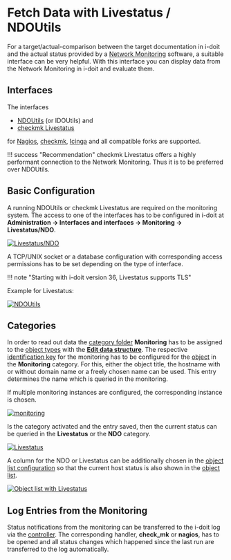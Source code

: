 # Fetch Data with Livestatus / NDOUtils

For a target/actual-comparison between the target documentation in i-doit and the actual status provided by a [Network Monitoring](./index.md) software, a suitable interface can be very helpful. With this interface you can display data from the Network Monitoring in i-doit and evaluate them.

## Interfaces

The interfaces

-   [NDOUtils](https://exchange.nagios.org/directory/Addons/Database-Backends/NDOUtils/details) (or IDOUtils) and
-   [checkmk Livestatus](https://docs.checkmk.com/latest/de/livestatus.html)

for [Nagios](https://www.nagios.org/), [checkmk](https://docs.checkmk.com/latest/de/livestatus.html), [Icinga](https://www.icinga.org/) and all compatible forks are supported.

!!! success "Recommendation"
    checkmk Livestatus offers a highly performant connection to the Network Monitoring. Thus it is to be preferred over NDOUtils.

## Basic Configuration

A running NDOUtils or checkmk Livestatus are required on the monitoring system. The access to one of the interfaces has to be configured in i-doit at **Administration → Interfaces and interfaces → Monitoring → Livestatus/NDO**.

[![Livestatus/NDO](../../assets/images/en/automation-and-integration/network-monitoring/fetch-data-with-livestatus/1-fdwls.png)](../../assets/images/en/automation-and-integration/network-monitoring/fetch-data-with-livestatus/1-fdwls.png)

A TCP/UNIX socket or a database configuration with corresponding access permissions has to be set depending on the type of interface.

!!! note "Starting with i-doit version 36, Livestatus supports TLS"

Example for Livestatus:

[![NDOUtils](../../assets/images/en/automation-and-integration/network-monitoring/fetch-data-with-livestatus/2-fdwls.png)](../../assets/images/en/automation-and-integration/network-monitoring/fetch-data-with-livestatus/2-fdwls.png)

## Categories

In order to read out data the [category folder](../../basics/structure-of-the-it-documentation.md) **Monitoring** has to be assigned to the [object types](../../basics/structure-of-the-it-documentation.md) with the **[Edit data structure](../../basics/assignment-of-categories-to-object-types.md)**. The respective [identification key](../../basics/unique-references.md) for the monitoring has to be configured for the [object](../../basics/structure-of-the-it-documentation.md) in the **Monitoring** category. For this, either the object title, the hostname with or without domain name or a freely chosen name can be used. This entry determines the name which is queried in the monitoring.

If multiple monitoring instances are configured, the corresponding instance is chosen.

[![monitoring](../../assets/images/en/automation-and-integration/network-monitoring/fetch-data-with-livestatus/4-fdwls.png)](../../assets/images/en/automation-and-integration/network-monitoring/fetch-data-with-livestatus/4-fdwls.png)

Is the category activated and the entry saved, then the current status can be queried in the **Livestatus** or the **NDO** category.

[![Livestatus](../../assets/images/en/automation-and-integration/network-monitoring/fetch-data-with-livestatus/5-fdwls.png)](../../assets/images/en/automation-and-integration/network-monitoring/fetch-data-with-livestatus/5-fdwls.png)

A column for the NDO or Livestatus can be additionally chosen in the [object list configuration](../../basics/object-list/configuration-of-the-list-view.md) so that the current host status is also shown in the [object list](../../basics/object-list/index.md).

[![Object list with Livestatus](../../assets/images/en/automation-and-integration/network-monitoring/fetch-data-with-livestatus/6-fdwls.png)](../../assets/images/en/automation-and-integration/network-monitoring/fetch-data-with-livestatus/6-fdwls.png)

## Log Entries from the Monitoring

Status notifications from the monitoring can be transferred to the i-doit log via the [controller](../cli/index.md). The corresponding handler, **check_mk** or **nagios**, has to be opened and all status changes which happened since the last run are transferred to the log automatically.
